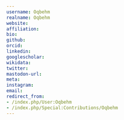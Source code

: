 ```yaml
---
username: Oqbehm
realname: Oqbehm
website: 
affiliation: 
bio: 
github: 
orcid: 
linkedin: 
googlescholar: 
wikidata: 
twitter: 
mastodon-url: 
meta:
instagram:
email:
redirect_from:
- /index.php/User:Oqbehm
- /index.php/Special:Contributions/Oqbehm
---
```

